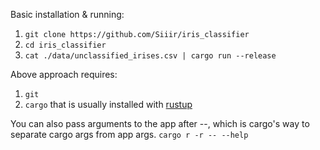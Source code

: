 Basic installation & running:
1. `git clone https://github.com/Siiir/iris_classifier`
2. `cd iris_classifier`
3. `cat ./data/unclassified_irises.csv | cargo run --release`

Above approach requires:
1. `git`
2. `cargo` that is usually installed with [rustup](https://www.rust-lang.org/tools/install)

You can also pass arguments to the app after --, which is cargo's way to separate cargo args from app args.
`cargo r -r -- --help`
